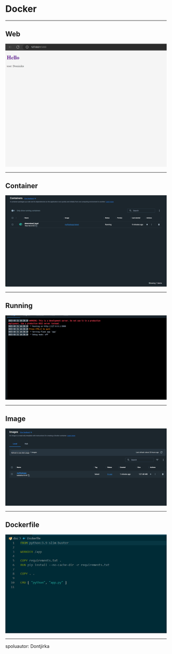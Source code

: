 # Docker

___
## Web
![](https://github.com/MelliPelli/Homework/blob/master/doc/obr/web.png)

___
## Container
![](https://github.com/MelliPelli/Homework/blob/master/doc/obr/container.png)

___
## Running 
![](https://github.com/MelliPelli/Homework/blob/master/doc/obr/running.png)

___
## Image
![](https://github.com/MelliPelli/Homework/blob/master/doc/obr/image.png)

___
## Dockerfile
![](https://github.com/MelliPelli/Homework/blob/master/doc/obr/Dockerfile.png)

___
spoluautor: Dontjirka
